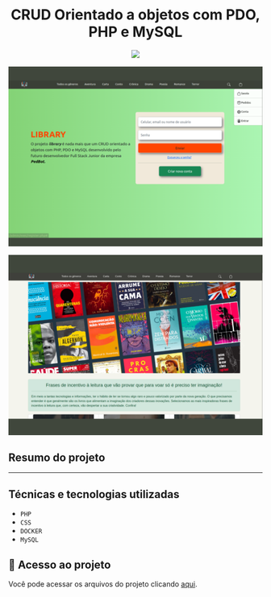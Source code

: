 <h1 align="center"> CRUD Orientado a objetos com PDO, PHP e MySQL </h1>
<p align="center">
<img src="http://img.shields.io/static/v1?label=STATUS&message=EM%20DESENVOLVIMENTO&color=GREEN&style=for-the-badge"/>
</p>
<p align="center">
<img src="/admin/pages/log/images/login.png"/>
</p>
<p align="center">
<img src="/admin/pages/log/images/home.png"/>
</p>

## Resumo do projeto
_____

## Técnicas e tecnologias utilizadas

- ``PHP``
- ``CSS``
- ``DOCKER``
- ``MySQL``


## 📁 Acesso ao projeto
Você pode acessar os arquivos do projeto clicando [aqui](https://github.com/Guils1/PHP-POO).

